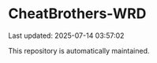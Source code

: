 # CheatBrothers-WRD

Last updated: 2025-07-14 03:57:02

This repository is automatically maintained.
